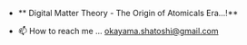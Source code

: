 
- ** Digital Matter Theory - The Origin of Atomicals Era...!**


- 📫 How to reach me ...  okayama.shatoshi@gmail.com

<!---
okayama-shatoshi/okayama-shatoshi is a ✨ special ✨ repository because its `README.md` (this file) appears on your GitHub profile.
You can click the Preview link to take a look at your changes.
--->
